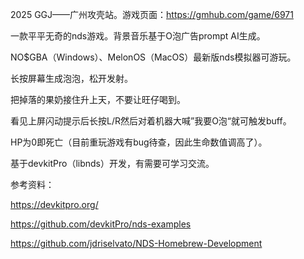 2025 GGJ——广州攻壳站。游戏页面：https://gmhub.com/game/6971


一款平平无奇的nds游戏。背景音乐基于O泡广告prompt AI生成。

NO$GBA（Windows）、MelonOS（MacOS）最新版nds模拟器可游玩。


长按屏幕生成泡泡，松开发射。

把掉落的果奶接住升上天，不要让旺仔喝到。

看见上屏闪动提示后长按L/R然后对着机器大喊”我要O泡“就可触发buff。

HP为0即死亡（目前重玩游戏有bug待查，因此生命数值调高了）。

基于devkitPro（libnds）开发，有需要可学习交流。




参考资料：

https://devkitpro.org/

https://github.com/devkitPro/nds-examples

https://github.com/jdriselvato/NDS-Homebrew-Development
